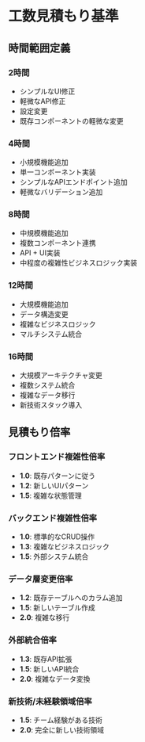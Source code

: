# 工数見積もり基準

## 時間範囲定義

### 2時間
- シンプルなUI修正
- 軽微なAPI修正
- 設定変更
- 既存コンポーネントの軽微な変更

### 4時間
- 小規模機能追加
- 単一コンポーネント実装
- シンプルなAPIエンドポイント追加
- 軽微なバリデーション追加

### 8時間
- 中規模機能追加
- 複数コンポーネント連携
- API + UI実装
- 中程度の複雑性ビジネスロジック実装

### 12時間
- 大規模機能追加
- データ構造変更
- 複雑なビジネスロジック
- マルチシステム統合

### 16時間
- 大規模アーキテクチャ変更
- 複数システム統合
- 複雑なデータ移行
- 新技術スタック導入

## 見積もり倍率

### フロントエンド複雑性倍率
- **1.0**: 既存パターンに従う
- **1.2**: 新しいUIパターン
- **1.5**: 複雑な状態管理

### バックエンド複雑性倍率
- **1.0**: 標準的なCRUD操作
- **1.3**: 複雑なビジネスロジック
- **1.5**: 外部システム統合

### データ層変更倍率
- **1.2**: 既存テーブルへのカラム追加
- **1.5**: 新しいテーブル作成
- **2.0**: 複雑な移行

### 外部統合倍率
- **1.3**: 既存API拡張
- **1.5**: 新しいAPI統合
- **2.0**: 複雑なデータ変換

### 新技術/未経験領域倍率
- **1.5**: チーム経験がある技術
- **2.0**: 完全に新しい技術領域